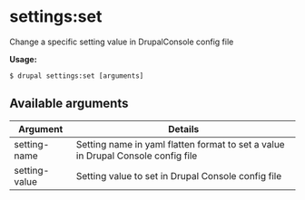 # settings:set
Change a specific setting value in DrupalConsole config file

**Usage:**
```
$ drupal settings:set [arguments] 
```

## Available arguments
Argument | Details
---------|-------------
setting-name | Setting name in yaml flatten format to set a value in Drupal Console config file
setting-value | Setting value to set in Drupal Console config file
